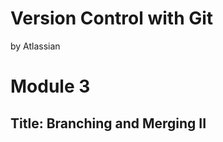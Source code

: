Version Control with Git
========================

by Atlassian

# Module 3

## Title: Branching and Merging II

